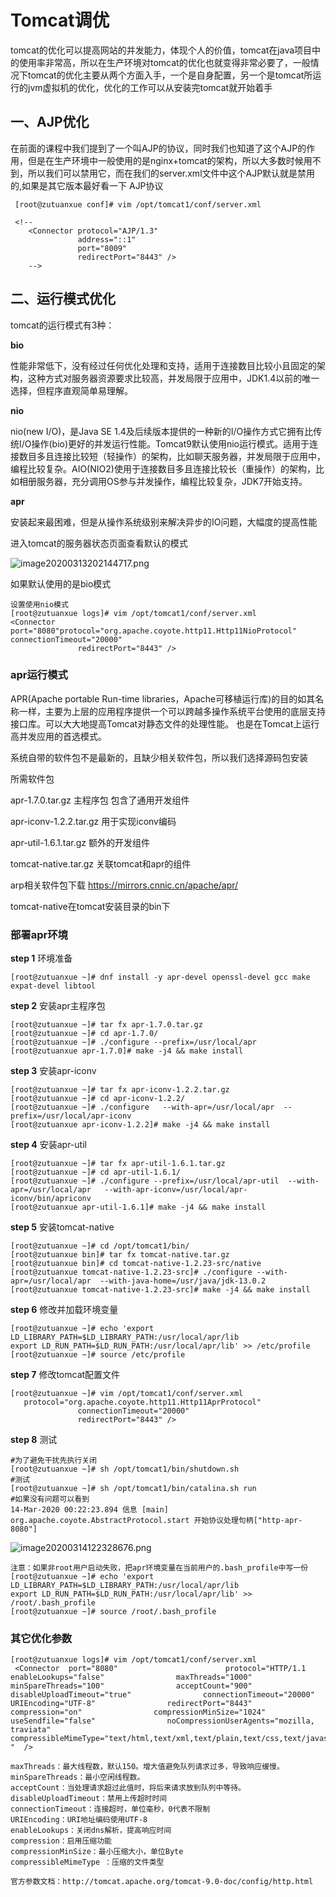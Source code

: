 # Tomcat调优

tomcat的优化可以提高网站的并发能力，体现个人的价值，tomcat在java项目中的使用率非常高，所以在生产环境对tomcat的优化也就变得非常必要了，一般情况下tomcat的优化主要从两个方面入手，一个是自身配置，另一个是tomcat所运行的jvm虚拟机的优化，优化的工作可以从安装完tomcat就开始着手

## 一、AJP优化

在前面的课程中我们提到了一个叫AJP的协议，同时我们也知道了这个AJP的作用，但是在生产环境中一般使用的是nginx+tomcat的架构，所以大多数时候用不到，所以我们可以禁用它，而在我们的server.xml文件中这个AJP默认就是禁用的,如果是其它版本最好看一下
AJP协议

```
 [root@zutuanxue conf]# vim /opt/tomcat1/conf/server.xml 

 <!--
    <Connector protocol="AJP/1.3"
               address="::1"
               port="8009"
               redirectPort="8443" />
    -->
```

## 二、运行模式优化

tomcat的运行模式有3种：

**bio**

性能非常低下，没有经过任何优化处理和支持，适用于连接数目比较小且固定的架构，这种方式对服务器资源要求比较高，并发局限于应用中，JDK1.4以前的唯一选择，但程序直观简单易理解。

**nio**

nio(new I/O)，是Java SE 1.4及后续版本提供的一种新的I/O操作方式它拥有比传统I/O操作(bio)更好的并发运行性能。Tomcat9默认使用nio运行模式。适用于连接数目多且连接比较短（轻操作）的架构，比如聊天服务器，并发局限于应用中，编程比较复杂。AIO(NIO2)使用于连接数目多且连接比较长（重操作）的架构，比如相册服务器，充分调用OS参与并发操作，编程比较复杂，JDK7开始支持。

**apr**

安装起来最困难，但是从操作系统级别来解决异步的IO问题，大幅度的提高性能

进入tomcat的服务器状态页面查看默认的模式

![image20200313202144717.png](https://www.zutuanxue.com:8000/static/media/images/2020/10/20/1603162047961.png)

如果默认使用的是bio模式

```
设置使用nio模式
[root@zutuanxue logs]# vim /opt/tomcat1/conf/server.xml
<Connector  port="8080"protocol="org.apache.coyote.http11.Http11NioProtocol" connectionTimeout="20000"
               redirectPort="8443" />
```

### apr运行模式

APR(Apache portable Run-time libraries，Apache可移植运行库)的目的如其名称一样，主要为上层的应用程序提供一个可以跨越多操作系统平台使用的底层支持接口库。可以大大地提高Tomcat对静态文件的处理性能。 也是在Tomcat上运行高并发应用的首选模式。

系统自带的软件包不是最新的，且缺少相关软件包，所以我们选择源码包安装

所需软件包

apr-1.7.0.tar.gz 主程序包 包含了通用开发组件

apr-iconv-1.2.2.tar.gz 用于实现iconv编码

apr-util-1.6.1.tar.gz 额外的开发组件

tomcat-native.tar.gz 关联tomcat和apr的组件

arp相关软件包下载 https://mirrors.cnnic.cn/apache/apr/

tomcat-native在tomcat安装目录的bin下

### 部署apr环境

**step 1** 环境准备

```
[root@zutuanxue ~]# dnf install -y apr-devel openssl-devel gcc make expat-devel libtool 
```

**step 2** 安装apr主程序包

```
[root@zutuanxue ~]# tar fx apr-1.7.0.tar.gz 
[root@zutuanxue ~]# cd apr-1.7.0/
[root@zutuanxue ~]# ./configure --prefix=/usr/local/apr
[root@zutuanxue apr-1.7.0]# make -j4 && make install
```

**step 3** 安装apr-iconv

```
[root@zutuanxue ~]# tar fx apr-iconv-1.2.2.tar.gz 
[root@zutuanxue ~]# cd apr-iconv-1.2.2/
[root@zutuanxue ~]# ./configure   --with-apr=/usr/local/apr  --prefix=/usr/local/apr-iconv
[root@zutuanxue apr-iconv-1.2.2]# make -j4 && make install
```

**step 4** 安装apr-util

```
[root@zutuanxue ~]# tar fx apr-util-1.6.1.tar.gz 
[root@zutuanxue ~]# cd apr-util-1.6.1/
[root@zutuanxue ~]# ./configure --prefix=/usr/local/apr-util  --with-apr=/usr/local/apr   --with-apr-iconv=/usr/local/apr-iconv/bin/apriconv
[root@zutuanxue apr-util-1.6.1]# make -j4 && make install
```

**step 5** 安装tomcat-native

```
[root@zutuanxue ~]# cd /opt/tomcat1/bin/
[root@zutuanxue bin]# tar fx tomcat-native.tar.gz 
[root@zutuanxue bin]# cd tomcat-native-1.2.23-src/native
[root@zutuanxue tomcat-native-1.2.23-src]# ./configure --with-apr=/usr/local/apr  --with-java-home=/usr/java/jdk-13.0.2
[root@zutuanxue tomcat-native-1.2.23-src]# make -j4 && make install
```

**step 6** 修改并加载环境变量

```
[root@zutuanxue ~]# echo 'export LD_LIBRARY_PATH=$LD_LIBRARY_PATH:/usr/local/apr/lib
export LD_RUN_PATH=$LD_RUN_PATH:/usr/local/apr/lib' >> /etc/profile
[root@zutuanxue ~]# source /etc/profile
```

**step 7** 修改tomcat配置文件

```
[root@zutuanxue ~]# vim /opt/tomcat1/conf/server.xml 
   protocol="org.apache.coyote.http11.Http11AprProtocol"
               connectionTimeout="20000"
               redirectPort="8443" />
```

**step 8** 测试

```
#为了避免干扰先执行关闭
[root@zutuanxue ~]# sh /opt/tomcat1/bin/shutdown.sh 
#测试
[root@zutuanxue ~]# sh /opt/tomcat1/bin/catalina.sh run
#如果没有问题可以看到
14-Mar-2020 00:22:23.894 信息 [main] org.apache.coyote.AbstractProtocol.start 开始协议处理句柄["http-apr-8080"]
```

![image20200314122328676.png](https://www.zutuanxue.com:8000/static/media/images/2020/10/20/1603162079362.png)

```
注意：如果非root用户启动失败，把apr环境变量在当前用户的.bash_profile中写一份
[root@zutuanxue ~]# echo 'export LD_LIBRARY_PATH=$LD_LIBRARY_PATH:/usr/local/apr/lib
export LD_RUN_PATH=$LD_RUN_PATH:/usr/local/apr/lib' >> /root/.bash_profile
[root@zutuanxue ~]# source /root/.bash_profile
```

### 其它优化参数

```
[root@zutuanxue logs]# vim /opt/tomcat1/conf/server.xml 
 <Connector  port="8080"            			protocol="HTTP/1.1              enableLookups="false"                maxThreads="1000"                minSpareThreads="100"                acceptCount="900"                disableUploadTimeout="true"                connectionTimeout="20000"                URIEncoding="UTF-8"                redirectPort="8443"
compression="on"                compressionMinSize="1024"                useSendfile="false"                noCompressionUserAgents="mozilla, traviata"                compressibleMimeType="text/html,text/xml,text/plain,text/css,text/javascript,application/javascript "  />

maxThreads：最大线程数，默认150。增大值避免队列请求过多，导致响应缓慢。
minSpareThreads：最小空闲线程数。
acceptCount：当处理请求超过此值时，将后来请求放到队列中等待。
disableUploadTimeout：禁用上传超时时间
connectionTimeout：连接超时，单位毫秒，0代表不限制
URIEncoding：URI地址编码使用UTF-8
enableLookups：关闭dns解析，提高响应时间
compression：启用压缩功能
compressionMinSize：最小压缩大小，单位Byte
compressibleMimeType ：压缩的文件类型

官方参数文档：http://tomcat.apache.org/tomcat-9.0-doc/config/http.html
```

